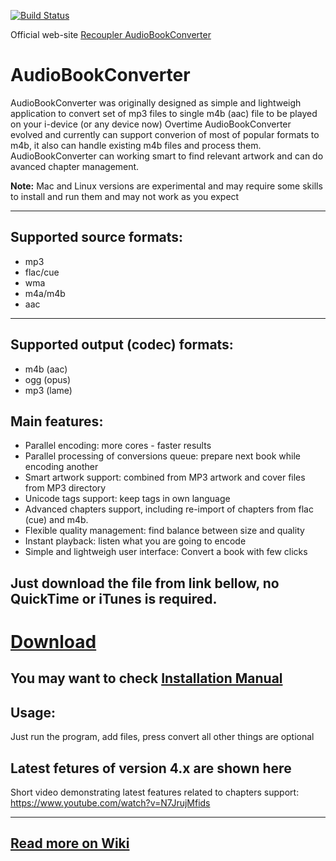 [![Build Status](https://recoupler.visualstudio.com/AudioBookConverter/_apis/build/status/yermak.AudioBookConverter?branchName=development)](https://recoupler.visualstudio.com/AudioBookConverter/_build/latest?definitionId=2&branchName=development)

Official web-site
<a href="https://www.recoupler.com/products/audiobookconverter">Recoupler AudioBookConverter</a>



AudioBookConverter
===============
AudioBookConverter was originally designed as simple and lightweigh application to convert set of mp3 files to single m4b (aac) file to be played on your i-device (or any device now)
Overtime AudioBookConverter evolved and currently can support converion of most of popular formats to m4b, it also can handle existing m4b files and process them. AudioBookConverter can working smart to find relevant artwork and can do avanced chapter management.

**Note:** Mac and Linux versions are experimental and may require some skills to install and run them and may not work as you expect

-----


Supported source formats:
-----
* mp3
* flac/cue
* wma
* m4a/m4b
* aac

-----
Supported output (codec) formats:
-----
* m4b (aac)
* ogg (opus)
* mp3 (lame)

Main features:
-----
* Parallel encoding: more cores - faster results
* Parallel processing of conversions queue: prepare next book while encoding another
* Smart artwork support: combined from MP3 artwork and cover files from MP3 directory
* Unicode tags support: keep tags in own language
* Advanced chapters support, including re-import of chapters from flac (cue) and m4b.
* Flexible quality management: find balance between size and quality
* Instant playback: listen what you are going to encode
* Simple and lightweigh user interface: Convert a book with few clicks

Just download the file from link bellow, no QuickTime or iTunes is required.
----
<a href="https://github.com/yermak/AudioBookConverter/releases/latest">Download</a>
=======
You may want to check <a href="https://github.com/yermak/AudioBookConverter/wiki/Installation">Installation Manual</a>
----

Usage:
-----
Just run the program, add files, press convert all other things are optional


Latest fetures of version 4.x are shown here
-------------
Short video demonstrating latest features related to chapters support: https://www.youtube.com/watch?v=N7JrujMfids 

--------------
<a href="https://github.com/yermak/AudioBookConverter/wiki/Home">Read more on Wiki</a>
--------------


